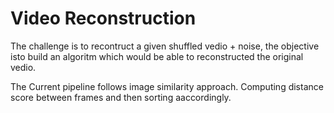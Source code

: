 # Video Reconstruction 

The challenge is to recontruct a given shuffled vedio + noise, the objective isto build an algoritm which would be able to reconstructed the original vedio. 

The Current pipeline follows image similarity approach. 
Computing distance score between frames and then sorting aaccordingly. 



